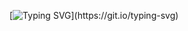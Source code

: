 
[![Typing SVG](https://readme-typing-svg.herokuapp.com?font=Orbitron&size=22&duration=3500&color=00FFFF&background=000000&lines=FRONT-END+DEVELOPER;ALWAYS+LEARNING.)](https://git.io/typing-svg) 




